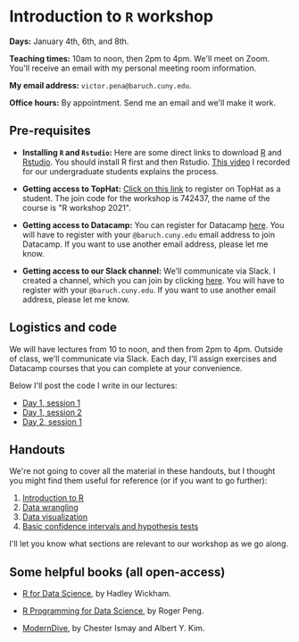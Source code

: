 # Introduction to `R` workshop

**Days:** January 4th, 6th, and 8th. 

**Teaching times:** 10am to noon, then 2pm to 4pm. We'll meet on Zoom. You'll receive an email with my personal meeting room information.

**My email address:** `victor.pena@baruch.cuny.edu`. 

**Office hours:** By appointment. Send me an email and we'll make it work.

## Pre-requisites

* **Installing `R` and `Rstudio`:** Here are some direct links to download [R](https://cran.r-project.org/) and [Rstudio](https://rstudio.com/). You should install R first and then Rstudio. [This video](https://www.youtube.com/watch?v=6GBZxrQyzM0) I recorded for our undergraduate students explains the process. 

* **Getting access to TopHat:** [Click on this link](https://app.tophat.com/register/student/) to register on TopHat as a student. The join code for the workshop is 742437, the name of the course is "R workshop 2021". 

* **Getting access to Datacamp:** You can register for Datacamp [here](https://www.datacamp.com/groups/shared_links/440ca96d99604c790ff2e16d9bbe39e6176674fbe6e3f4a141c62a5b54cdb426). You will have to register with your `@baruch.cuny.edu` email address to join Datacamp. If you want to use another email address, please let me know.

* **Getting access to our Slack channel:** We'll communicate via Slack. I created a channel, which you can join by clicking [here](https://join.slack.com/t/baruch-7qq2478/shared_invite/zt-koyyyavl-UzA0UacaZTjfh9nSSPdg2w).  You will have to register with your `@baruch.cuny.edu`. If you want to use another email address, please let me know.

## Logistics and code

We will have lectures from 10 to noon, and then from 2pm to 4pm. Outside of class, we'll communicate via Slack. Each day, I'll assign exercises and Datacamp courses that you can complete at your convenience.

Below I'll post the code I write in our lectures:

* [Day 1, session 1](https://vicpena.github.io/workshops/2021/day1morn.R)
* [Day 1, session 2](https://vicpena.github.io/workshops/2021/day1aft.R)
* [Day 2, session 1](https://vicpena.github.io/workshops/2021/day2morn.R)


## Handouts 

We're not going to cover all the material in these handouts, but I thought you might find them useful for reference (or if you want to go further):

1. [Introduction to R](https://vicpena.github.io/sta9750/introR.pdf)
2. [Data wrangling](https://vicpena.github.io/sta9750/wrangle1.pdf)
3. [Data visualization](https://vicpena.github.io/sta9750/plots.html)
4. [Basic confidence intervals and hypothesis tests](https://vicpena.github.io/sta9750/basicinference.pdf)

I'll let you know what sections are relevant to our workshop as we go along.

## Some helpful books (all open-access)

* [R for Data Science](https://r4ds.had.co.nz/), by Hadley Wickham.

* [R Programming for Data Science](https://bookdown.org/rdpeng/rprogdatascience/), by Roger Peng. 

* [ModernDive](http://www.moderndive.com), by Chester Ismay and Albert Y. Kim.


